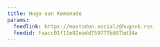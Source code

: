 ```yaml
---
title: Hugo van Kemenade
params:
  feedlink: https://mastodon.social/@hugovk.rss
  feedid: faacc01f11e82eadd759777b687bd34a
---
```

